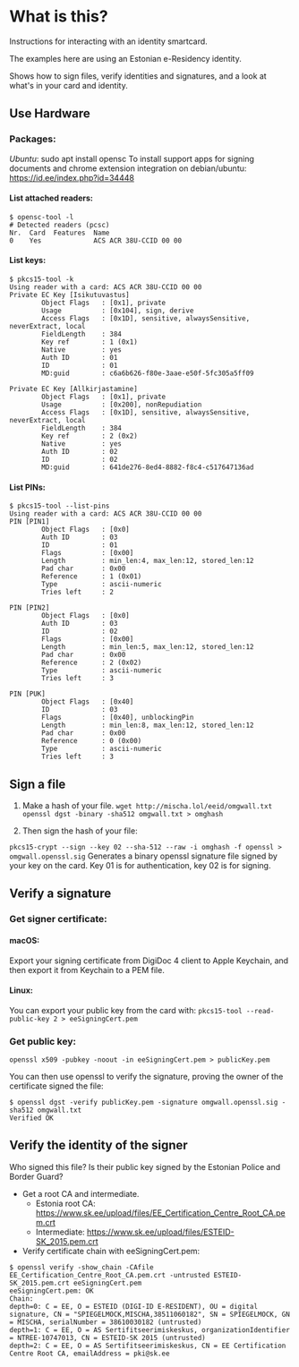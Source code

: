# What is this?
Instructions for interacting with an identity smartcard.

The examples here are using an Estonian e-Residency identity.

Shows how to sign files, verify identities and signatures, and a look at what's in your card and identity.



## Use Hardware

### Packages:
_Ubuntu_: sudo apt install opensc
To install support apps for signing documents and chrome extension integration on debian/ubuntu:  https://id.ee/index.php?id=34448

#### List attached readers:
```
$ opensc-tool -l
# Detected readers (pcsc)
Nr.  Card  Features  Name
0    Yes             ACS ACR 38U-CCID 00 00
```
#### List keys:
```
$ pkcs15-tool -k
Using reader with a card: ACS ACR 38U-CCID 00 00
Private EC Key [Isikutuvastus]
        Object Flags   : [0x1], private
        Usage          : [0x104], sign, derive
        Access Flags   : [0x1D], sensitive, alwaysSensitive, neverExtract, local
        FieldLength    : 384
        Key ref        : 1 (0x1)
        Native         : yes
        Auth ID        : 01
        ID             : 01
        MD:guid        : c6a6b626-f80e-3aae-e50f-5fc305a5ff09

Private EC Key [Allkirjastamine]
        Object Flags   : [0x1], private
        Usage          : [0x200], nonRepudiation
        Access Flags   : [0x1D], sensitive, alwaysSensitive, neverExtract, local
        FieldLength    : 384
        Key ref        : 2 (0x2)
        Native         : yes
        Auth ID        : 02
        ID             : 02
        MD:guid        : 641de276-8ed4-8882-f8c4-c517647136ad
```
#### List PINs:
```
$ pkcs15-tool --list-pins
Using reader with a card: ACS ACR 38U-CCID 00 00
PIN [PIN1]
        Object Flags   : [0x0]
        Auth ID        : 03
        ID             : 01
        Flags          : [0x00]
        Length         : min_len:4, max_len:12, stored_len:12
        Pad char       : 0x00
        Reference      : 1 (0x01)
        Type           : ascii-numeric
        Tries left     : 2

PIN [PIN2]
        Object Flags   : [0x0]
        Auth ID        : 03
        ID             : 02
        Flags          : [0x00]
        Length         : min_len:5, max_len:12, stored_len:12
        Pad char       : 0x00
        Reference      : 2 (0x02)
        Type           : ascii-numeric
        Tries left     : 3

PIN [PUK]
        Object Flags   : [0x40]
        ID             : 03
        Flags          : [0x40], unblockingPin
        Length         : min_len:8, max_len:12, stored_len:12
        Pad char       : 0x00
        Reference      : 0 (0x00)
        Type           : ascii-numeric
        Tries left     : 3
```

## Sign a file

1. Make a hash of your file.
  `wget http://mischa.lol/eeid/omgwall.txt`
  `openssl dgst -binary -sha512 omgwall.txt > omghash`

2. Then sign the hash of your file:

  `pkcs15-crypt --sign --key 02 --sha-512 --raw -i omghash -f openssl > omgwall.openssl.sig`
  Generates a binary openssl signature file signed by your key on the card.
  Key 01 is for authentication, key 02 is for signing.


## Verify a signature

### Get signer certificate:

#### macOS:
Export your signing certificate from DigiDoc 4 client to Apple Keychain, and then export it from Keychain to a PEM file.

#### Linux:
You can export your public key from the card with:
`pkcs15-tool --read-public-key 2 > eeSigningCert.pem`

### Get public key:
`openssl x509 -pubkey -noout -in eeSigningCert.pem > publicKey.pem`

You can then use openssl to verify the signature, proving the owner of the certificate signed the file:
```
$ openssl dgst -verify publicKey.pem -signature omgwall.openssl.sig -sha512 omgwall.txt
Verified OK
```

## Verify the identity of the signer
Who signed this file? Is their public key signed by the Estonian Police and Border Guard?

* Get a root CA and intermediate.
  * Estonia root CA: https://www.sk.ee/upload/files/EE_Certification_Centre_Root_CA.pem.crt
  * Intermediate: https://www.sk.ee/upload/files/ESTEID-SK_2015.pem.crt
* Verify certificate chain with eeSigningCert.pem:
```
$ openssl verify -show_chain -CAfile EE_Certification_Centre_Root_CA.pem.crt -untrusted ESTEID-SK_2015.pem.crt eeSigningCert.pem
eeSigningCert.pem: OK
Chain:
depth=0: C = EE, O = ESTEID (DIGI-ID E-RESIDENT), OU = digital signature, CN = "SPIEGELMOCK,MISCHA,38511060182", SN = SPIEGELMOCK, GN = MISCHA, serialNumber = 38610030182 (untrusted)
depth=1: C = EE, O = AS Sertifitseerimiskeskus, organizationIdentifier = NTREE-10747013, CN = ESTEID-SK 2015 (untrusted)
depth=2: C = EE, O = AS Sertifitseerimiskeskus, CN = EE Certification Centre Root CA, emailAddress = pki@sk.ee
```
